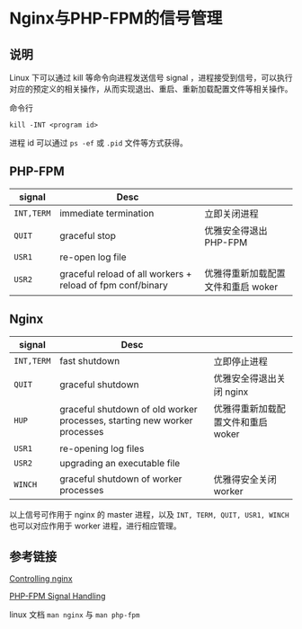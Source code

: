 # Nginx与PHP-FPM的信号管理

## 说明

Linux 下可以通过 kill 等命令向进程发送信号 signal ，进程接受到信号，可以执行对应的预定义的相关操作，从而实现退出、重启、重新加载配置文件等相关操作。

命令行

`kill -INT <program id>`

进程 id 可以通过 `ps -ef` 或 `.pid` 文件等方式获得。

## PHP-FPM

| signal     | Desc                                     |                      |
| ---------- | ---------------------------------------- | -------------------- |
| `INT,TERM` | immediate termination                    | 立即关闭进程               |
| `QUIT`     | graceful stop                            | 优雅安全得退出 PHP-FPM      |
| `USR1`     | re-open log file                         |                      |
| `USR2`     | graceful reload of all workers + reload of fpm conf/binary | 优雅得重新加载配置文件和重启 woker |



## Nginx

| signal     | Desc                                     |                      |
| ---------- | ---------------------------------------- | -------------------- |
| `INT,TERM` | fast shutdown                            | 立即停止进程               |
| `QUIT`     | graceful shutdown                        | 优雅安全得退出关闭 nginx      |
| `HUP`      | graceful shutdown of old worker processes,  starting new worker processes | 优雅得重新加载配置文件和重启 woker |
| `USR1`     | re-opening log files                     |                      |
| `USR2`     | upgrading an executable file             |                      |
| `WINCH`    | graceful shutdown of worker processes    | 优雅得安全关闭 worker       |

以上信号可作用于 nginx 的 master 进程，以及 `INT, TERM, QUIT, USR1, WINCH` 也可以对应作用于 worker 进程，进行相应管理。

## 参考链接

[Controlling nginx](http://nginx.org/en/docs/control.html)

[PHP-FPM Signal Handling](https://forum.nginx.org/read.php?3,3485)

linux 文档 `man nginx` 与 `man php-fpm`

